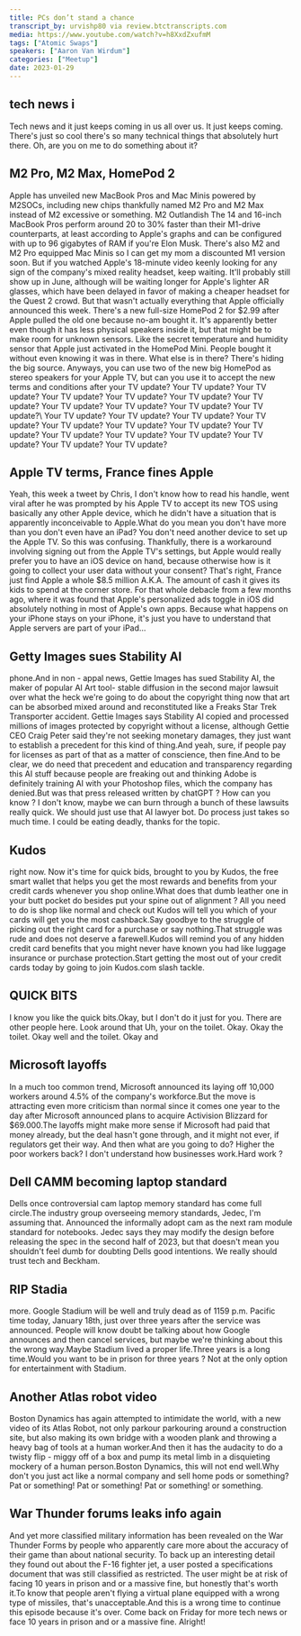 ```yaml
---
title: PCs don’t stand a chance
transcript_by: urvishp80 via review.btctranscripts.com
media: https://www.youtube.com/watch?v=h8XxdZxufmM
tags: ["Atomic Swaps"]
speakers: ["Aaron Van Wirdum"]
categories: ["Meetup"]
date: 2023-01-29
---
```


##  tech news i

 Tech news and it just keeps coming in us all over us. It just keeps coming. There's just so cool there's so many technical things that absolutely hurt there. Oh, are you on me to do something about it?

##  M2 Pro, M2 Max, HomePod 2

 Apple has unveiled new MacBook Pros and Mac Minis powered by M2SOCs, including new chips thankfully named M2 Pro and M2 Max instead of M2 excessive or something. M2 Outlandish The 14 and 16-inch MacBook Pros perform around 20 to 30% faster than their M1-drive counterparts, at least according to Apple's graphs and can be configured with up to 96 gigabytes of RAM if you're Elon Musk. There's also M2 and M2 Pro equipped Mac Minis so I can get my mom a discounted M1 version soon. But if you watched Apple's 18-minute video keenly looking for any sign of the company's mixed reality headset, keep waiting. It'll probably still show up in June, although will be waiting longer for Apple's lighter AR glasses, which have been delayed in favor of making a cheaper headset for the Quest 2 crowd. But that wasn't actually everything that Apple officially announced this week. There's a new full-size HomePod 2 for $2.99 after Apple pulled the old one because no-am bought it. It's apparently better even though it has less physical speakers inside it, but that might be to make room for unknown sensors. Like the secret temperature and humidity sensor that Apple just activated in the HomePod Mini. People bought it without even knowing it was in there. What else is in there? There's hiding the big source. Anyways, you can use two of the new big HomePod as stereo speakers for your Apple TV, but can you use it to accept the new terms and conditions after your TV update? Your TV update? Your TV update? Your TV update? Your TV update? Your TV update? Your TV update? Your TV update? Your TV update? Your TV update? Your TV update?\ Your TV update? Your TV update? Your TV update? Your TV update? Your TV update? Your TV update? Your TV update? Your TV update? Your TV update? Your TV update? Your TV update? Your TV update? Your TV update? Your TV update?

##  Apple TV terms, France fines Apple

 Yeah, this week a tweet by Chris, I don't know how to read his handle, went viral after he was prompted by his Apple TV to accept its new TOS using basically any other Apple device, which he didn't have a situation that is apparently inconceivable to Apple.What do you mean you don't have more than you don't even have an iPad? You don't need another device to set up the Apple TV. So this was confusing. Thankfully, there is a workaround involving signing out from the Apple TV's settings, but Apple would really prefer you to have an iOS device on hand, because otherwise how is it going to collect your user data without your consent? That's right, France just find Apple a whole $8.5 million A.K.A. The amount of cash it gives its kids to spend at the corner store. For that whole debacle from a few months ago, where it was found that Apple's personalized ads toggle in iOS did absolutely nothing in most of Apple's own apps. Because what happens on your iPhone stays on your iPhone, it's just you have to understand that Apple servers are part of your iPad...

##  Getty Images sues Stability AI

 phone.And in non - appal news, Gettie Images has sued Stability AI, the maker of popular AI Art tool- stable diffusion in the second major lawsuit over what the heck we're going to do about the copyright thing now that art can be absorbed mixed around and reconstituted like a Freaks Star Trek Transporter accident. Gettie Images says Stability AI copied and processed millions of images protected by copyright without a license, although Gettie CEO Craig Peter said they're not seeking monetary damages, they just want to establish a precedent for this kind of thing.And yeah, sure, if people pay for licenses as part of that as a matter of conscience, then fine.And to be clear, we do need that precedent and education and transparency regarding this AI stuff because people are freaking out and thinking Adobe is definitely training AI with your Photoshop files, which the company has denied.But was that press released written by chatGPT ? How can you know ? I don't know, maybe we can burn through a bunch of these lawsuits really quick. We should just use that AI lawyer bot. Do process just takes so much time. I could be eating deadly, thanks for the topic.

##  Kudos

 right now. Now it's time for quick bids, brought to you by Kudos, the free smart wallet that helps you get the most rewards and benefits from your credit cards whenever you shop online.What does that dumb leather one in your butt pocket do besides put your spine out of alignment ? All you need to do is shop like normal and check out Kudos will tell you which of your cards will get you the most cashback.Say goodbye to the struggle of picking out the right card for a purchase or say nothing.That struggle was rude and does not deserve a farewell.Kudos will remind you of any hidden credit card benefits that you might never have known you had like luggage insurance or purchase protection.Start getting the most out of your credit cards today by going to join Kudos.com slash tackle.

##  QUICK BITS

 I know you like the quick bits.Okay, but I don't do it just for you. There are other people here. Look around that Uh, your on the toilet. Okay. Okay the toilet. Okay well and the toilet. Okay and

##  Microsoft layoffs

 In a much too common trend, Microsoft announced its laying off 10,000 workers around 4.5% of the company's workforce.But the move is attracting even more criticism than normal since it comes one year to the day after Microsoft announced plans to acquire Activision Blizzard for $69.000.The layoffs might make more sense if Microsoft had paid that money already, but the deal hasn't gone through, and it might not ever, if regulators get their way. And then what are you going to do? Higher the poor workers back? I don't understand how businesses work.Hard work ?

##  Dell CAMM becoming laptop standard

 Dells once controversial cam laptop memory standard has come full circle.The industry group overseeing memory standards, Jedec, I'm assuming that. Announced the informally adopt cam as the next ram module standard for notebooks. Jedec says they may modify the design before releasing the spec in the second half of 2023, but that doesn't mean you shouldn't feel dumb for doubting Dells good intentions. We really should trust tech and Beckham.

##  RIP Stadia

 more. Google Stadium will be well and truly dead as of 1159 p.m. Pacific time today, January 18th, just over three years after the service was announced. People will know doubt be talking about how Google announces and then cancel services, but maybe we're thinking about this the wrong way.Maybe Stadium lived a proper life.Three years is a long time.Would you want to be in prison for three years ? Not at the only option for entertainment with Stadium.

##  Another Atlas robot video

 Boston Dynamics has again attempted to intimidate the world, with a new video of its Atlas Robot, not only parkour parkouring around a construction site, but also making its own bridge with a wooden plank and throwing a heavy bag of tools at a human worker.And then it has the audacity to do a twisty flip - miggy off of a box and pump its metal limb in a disquieting mockery of a human person.Boston Dynamics, this will not end well.Why don't you just act like a normal company and sell home pods or something? Pat or something! Pat or something! Pat or something! or something.

##  War Thunder forums leaks info again

 And yet more classified military information has been revealed on the War Thunder Forms by people who apparently care more about the accuracy of their game than about national security. To back up an interesting detail they found out about the F-16 fighter jet, a user posted a specifications document that was still classified as restricted. The user might be at risk of facing 10 years in prison and or a massive fine, but honestly that's worth it.To know that people aren't flying a virtual plane equipped with a wrong type of missiles, that's unacceptable.And this is a wrong time to continue this episode because it's over. Come back on Friday for more tech news or face 10 years in prison and or a massive fine. Alright!


